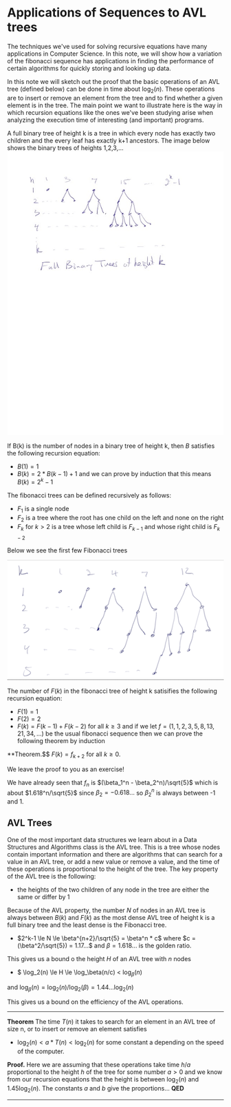 # Applications of Sequences to AVL trees

The techniques we've used for solving recursive equations have many applications in Computer Science.
In this note, we will show how a variation of the fibonacci sequence has applications in finding the
performance of certain algorithms for quickly storing and looking up data.

In this note we will sketch out the proof that the basic operations of an AVL tree (defined below)
can be done in time about $\log_2(n)$.  These operations are to insert or remove an element from the tree
and to find whether a given element is in the tree. The main point we want to illustrate here is the
way in which recursion equations like the ones we've been studying arise when analyzing the execution time
of interesting (and important) programs.

A full binary tree of height k is a tree in which every node has exactly two children and the every leaf
has exactly k+1 ancestors. The image below shows the binary trees of heights 1,2,3,...
![Full Binary Trees](BinaryTrees.jpg)

If B(k) is the number of nodes in a binary tree of height k, then $B$ satisfies the following recursion equation:
* $B(1)=1$
* $B(k) = 2*B(k-1) + 1$
and we can prove by induction that this means $B(k) = 2^k-1$

The fibonacci trees can be defined recursively as follows:
* $F_1$ is a single node
* $F_2$ is a tree where the root has one child on the left and none on the right
* $F_k$ for $k>2$ is a tree whose left child is $F_{k-1}$ and whose right child is $F_{k-2}$

Below we see the first few Fibonacci trees

![FibonacciTrees](FibonacciTrees.png)

The number of $F(k)$ in the fibonacci tree of height k satisifies the following recursion equation:
* $F(1)=1$
* $F(2)=2$
* $F(k) = F(k-1)+F(k-2)$ for all $k\ge 3$
and if we let $f = (1,1,2,3,5,8,13,21,34,...)$ be the usual fibonacci sequence then we can prove the following theorem by induction

**Theorem.$$ $F(k) = f_{k+2}$ for all $k\ge 0$.

We leave the proof to you as an exercise!

We have already seen that $f_n$ is $(\beta_1^n - \beta_2^n)/\sqrt{5}$ which is about $1.618^n/\sqrt{5}$ since $\beta_2 = -0.618...$ so $\beta_2^n$ is always between -1 and 1.

## AVL Trees
One of the most important data structures we learn about in a Data Structures and Algorithms class is the AVL tree. This is a tree whose nodes
contain important information and there are algorithms that can search for a value in an AVL tree, or add a new value or remove a value, and the time
of these operations is proportional to the height of the tree.  The key property of the AVL tree is the following:
* the heights of the two children of any node in the tree are either the same or differ by 1

Because of the AVL property, the number $N$ of nodes in an AVL tree is always between $B(k)$ and $F(k)$ as the most dense AVL tree of height k is a full binary tree
and the least dense is the Fibonacci tree. 
* $2^k-1 \le N \le \beta^{n+2}/\sqrt{5} = \beta^n * c$ where $c = (\beta^2/\sqrt{5}) = 1.17...$ and $\beta = 1.618...$ is the golden ratio.

This gives us a bound o the height $H$ of an AVL tree with $n$ nodes
* $ \log_2(n) \le H \le \log_\beta(n/c) < $\log_\beta(n)$

and $\log_\beta(n) = \log_2(n)/\log_2(\beta) = 1.44... \log_2(n)$

This gives us a bound on the efficiency of the AVL operations.

---

**Theorem** The time $T(n)$ it takes to search for an element in an AVL tree of size n, or to insert or remove an element satisfies
* $\log_2(n) \lt a*T(n) \lt \log_2(n)$ for some constant a depending on the speed of the computer.

**Proof.** Here we are assuming that these operations take time $h/a$ proportional to the height $h$ of the tree for some number $a\gt 0$
and we know from our recursion equations that the height is between $\log_2(n)$ and $1.45 \log_2(n)$.  The constants $a$ and $b$ give the proportions... **QED**

---



